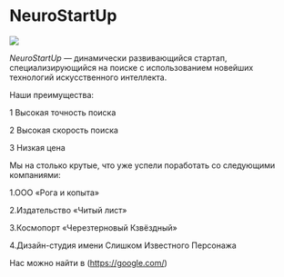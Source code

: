 # NeuroStartUp
![](https://netology-code.github.io/git-homeworks/introduction/assets/logo.png)

*NeuroStartUp* — динамически развивающийся стартап, специализирующийся на поиске с использованием новейших технологий искусственного интеллекта.

Наши преимущества:

  1 Высокая точность поиска

  2 Высокая скорость поиска

  3 Низкая цена

Мы на столько крутые, что уже успели поработать со следующими компаниями:

 1.ООО «Рога и копыта»

 2.Издательство «Читый лист»

 3.Космопорт «Черезтерновый Кзвёздный»

 4.Дизайн-студия имени Слишком Известного Персонажа

Нас можно найти в (https://google.com/)
